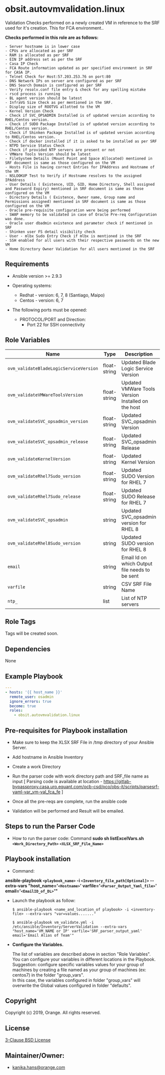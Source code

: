 # obsit.autovmvalidation.linux

Validation Checks performed on a newly created VM in reference to the SRF used for it's creation. This for FCA environment..

__Checks performed in this role are as follows:__
~~~
- Server hostname is in lower case
- CPUs are allocated as per SRF
- RAM is allocated as per SRF
- EIN IP address set as per the SRF
- Casa IP Check
- FCA Route information updated as per specified environment in SRF for CASA IP.
- Telnet Check for Host:57.203.253.76 on port:80
- DNS Network IPs on server are configured as per SRF
- DNS Search Domain is configured as per SRF
- Verify resolv.conf file entry & check for any spelling mistake
- rscd process is running
- BL agent version should be latest
- InfraVG Size Check as per mentioned in the SRF.
- Display size of ROOTVG allotted to the VM
- Kernel Version Check
- Check if SVC_OPSADMIN Installed is of updated version according to RHEL/Centos version.
- Check if SUDO Package Installed is of updated version according to RHEL/Centos version.
- Check if Shinken Package Installed is of updated version according to RHEL/Centos version.
- Check if docker installed if it is asked to be installed as per SRF
- NTPD Service Status Check
- Check if provided NTP servers are present or not
- VMWare Tools Version should be latest
- FileSystem Details (Mount Point and Space Allocated) mentioned in SRF document is same as those configured on the VM
- Hosts File is having correct Entries for IPAddress and Hostname of the VM
- NSLOOKUP Test to Verify if Hostname resolves to the assigned IPAddress
- User Details ( Existence, UID, GID, Home Directory, Shell assigned and Password Expiry) mentioned in SRF document is same as those configured on the VM
- Directory Details ( Existence, Owner name, Group name and Permissions assigned) mentioned in SRF document is same as those configured on the VM
- Oracle pre-requisite configuration were being performed
- SWAP memory to be validated in case of Oracle Pre-req Configuration was done.
- Oracle user dbadmin existence and parameter check if mentioned in SRF
- Shinken user FS detail visibility check
- User - mlbx Sudo Entry Check if mlbx is mentioned in the SRF
- SSH enabled for all users with their respective passwords on the new VM
- Home Directory Owner Validation for all users mentioned in the SRF
~~~

## Requirements

- Ansible version >= 2.9.3
- Operating systems:
  - Redhat - version: 6, 7, 8 (Santiago, Maipo)
  - Centos - version: 6, 7


- The following ports must be opened:
  - PROTOCOL/PORT and Direction:
    - Port 22 for SSH connectivity

## Role Variables

|Name|Type|Description|Default|Mandatory|
|----|----|-----------|-------|---------|
`ovm_validateBladeLogicServiceVersion`|float-string|Updated Blade Logic Service Version|`8.9.01.68`|Yes
`ovm_validateVMWareToolsVersion`|float-string|Updated VMWare Tools Version Installed on the host|`10.3.23.768`|Yes
`ovm_validateSVC_opsadmin_version`|float-string|Updated SVC_opsadmin Version|`0.1`|Yes
`ovm_validateSVC_opsadmin_release`|float-string|Updated SVC_opsadmin Release|`1`|Yes
`ovm_validateKernelVersion`|float-string|Updated Kernel Version|`3.10.0-957.27.2.el7.x86_64`|Yes
`ovm_validateRhel7Sudo_version`|float-string|Updated SUDO Version for RHEL 7|`1.8.23`|Yes
`ovm_validateRhel7Sudo_release`|float-string|Updated SUDO Release for RHEL 7|`10.el7_9.1`|Yes
`ovm_validateSVC_opsadmin`|string|Updated SVC_opsadmin version for RHEL 8|`svc_opsadmin-0.1-1.noarch`|Yes
`ovm_validateRhel8Sudo_version`|string|Updated SUDO version for RHEL 8|`sudo-1.8.29-6.el8_3.1.x86_64`|Yes
`email`|string|Email Id on which Output file needs to be sent|`<set it as team alias>`|Yes
`varfile`|string|CSV SRF File Name|`<set it as srf_file>`|Yes
`ntp_`|list|List of NTP servers|`<NTP servers>`|Yes

## Role Tags

Tags will be created soon.

## Dependencies

None

## Example Playbook

~~~yaml
---
- hosts: '{{ host_name }}'
  remote_user: osadmin
  ignore_errors: true
  become: true
  roles:
    - obsit.autovmvalidation.linux
~~~

Pre-requisites for Playbook installation
---------------------------------------

- Make sure to keep the XLSX SRF File in /tmp directory of your Ansible Server.
- Add hostname in Ansible Inventory
- Create a work Directory
- Run the parser code with work directory path and SRF_file name as input
   [ Parsing code is available at location - https://gitlab-bypassproxy.casa.uro.equant.com/ocb-csd/pco/obs-it/scripts/parsesrf-yaml-var_vm-val_fca_fe ]


- Once all the pre-reqs are complete, run the ansible code
- Validation will be performed and Result will be emailed.


Steps to run the Parser Code
---------------------------------------

* How to run the parser code:
  Command
   <strong> sudo sh listExcelVars.sh `<Work_Directory_Path>` `<XLSX_SRF_File_Name>` </strong>

Playbook installation
--------------

* Command:

 <strong>  ansible-playbook `<playbook_name>` -i `<Inventory_file_path[Optional]>` --extra-vars "host_name='`<Hostname>`' varfile='`<Parser_Output_Yaml_file>`' email='`<EmailID_of_DL>`'" </strong>

* Launch the playbook as follow:

  ~~~
  $ ansible-playbook <name_and_location_of playbook> -i <inventory-file> --extra-vars "var=values......."

  $ ansible-playbook vm_validate.yml -i /etc/ansible/Inventory/ServerValidation --extra-vars "host_name='VM_NAME or IP' varfile='SRF_parser_output_yaml' email='Email Alias of Team'"

  ~~~


* __Configure the Variables.__

  The list of variables are described above in section "Role Variables".<br />
  You can configure your variables in different locations in the Playbook.<br />
  Suggestion: configure specific variables values for your group of machines by creating a file named as your group of machines (ex: centos7) in the folder "group_vars".<br />
  In this case, the variables configured in folder "group_vars" will overwrite the Global values configured in folder "defaults".

## Copyright 
Copyright (c) 2019, Orange. All rights reserved.

## License
[3-Clause BSD License](LICENSE.md)

## Maintainer/Owner:
* kanika.hans@orange.com
